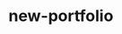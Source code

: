 # new-portfolio


<!-- 2 home pages to choose from maybe mix them together -->
<!-- probobly dont need Demo folder check to see if any images or files are used from that folder  -->
<!-- php files for forms looks like I can put my email in and it will be sent to it -->
<!-- check what nbproject and private files are -->
<!-- library has vegas look into that  -->
